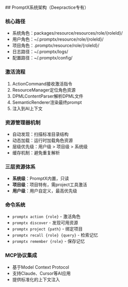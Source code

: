 <knowledge>
## PromptX系统架构（Deepractice专有）

### 核心路径
- 系统角色：packages/resource/resources/role/{roleId}/
- 用户角色：~/.promptx/resource/role/{roleId}/
- 项目角色：.promptx/resource/role/{roleId}/
- 日志路径：~/.promptx/logs/
- 配置路径：~/.promptx/config/

### 激活流程
1. ActionCommand接收激活指令
2. ResourceManager定位角色资源
3. DPMLContentParser解析DPML文件
4. SemanticRenderer渲染最终prompt
5. 注入到AI上下文

### 资源管理器机制
- 自动发现：扫描标准目录结构
- 动态加载：运行时加载角色资源
- 层级优先级：用户级 > 项目级 > 系统级
- 缓存机制：避免重复解析

### 三层资源体系
- **系统级**：PromptX内置，只读
- **项目级**：项目特有，需project工具激活
- **用户级**：用户自定义，最高优先级

### 命令系统
- `promptx action {role}` - 激活角色
- `promptx discover` - 发现可用资源
- `promptx project {path}` - 绑定项目
- `promptx recall {role} {query}` - 检索记忆
- `promptx remember {role}` - 保存记忆

### MCP协议集成
- 基于Model Context Protocol
- 支持Claude、Cursor等AI应用
- 提供标准化的上下文注入
</knowledge>